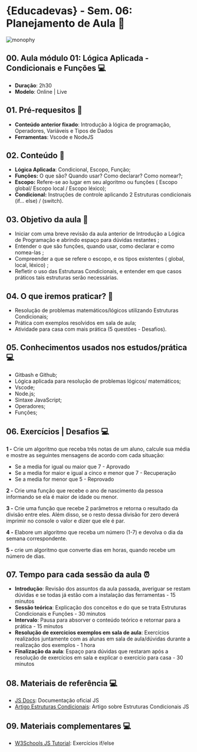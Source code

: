 # {Educadevas} - Sem. 06: Planejamento de Aula :purple_heart: 
 ![monophy](https://media.giphy.com/media/1eEH7dQ2xwN95RwGQf/giphy.gif)
  
## 00. Aula módulo 01: Lógica Aplicada - Condicionais e Funções :computer: 
* **Duração**: 2h30 
* **Modelo**: Online | Live

## 01. Pré-requesitos :memo: 
* **Conteúdo anterior fixado**: Introdução à lógica de programação, Operadores, Variáveis e Tipos de Dados
* **Ferramentas**: Vscode e NodeJS

## 02. Conteúdo :memo: 
* **Lógica Aplicada**: Condicional, Escopo, Função;
* **Funções:** O que são? Quando usar? Como declarar? Como nomear?;
* **Escopo:** Refere-se ao lugar em seu algoritmo ou funções ( Escopo global/ Escopo local / Escopo léxico);
* **Condicional:** Instruções de controle aplicando 2 Estruturas condicionais (if... else) / (switch).

## 03. Objetivo da aula :memo: 
* Iniciar com uma breve revisão da aula anterior de Introdução a Lógica de Programação e abrindo espaço para dúvidas restantes ;
* Entender o que são funções, quando usar, como declarar e como nomea-las ;
* Compreender a que se refere o escopo, e os tipos existentes ( global, local, léxico) ;
* Refletir o uso das Estruturas Condicionais, e entender em que casos práticos tais estruturas serão necessárias.

## 04. O que iremos praticar? :muscle:
* Resolução de problemas matemáticos/lógicos utilizando Estruturas Condicionais;
* Prática com exemplos resolvidos em sala de aula;
* Atividade para casa com mais prática (5 questões - Desafios).
  
## 05. Conhecimentos usados nos estudos/prática :computer: 
* Gitbash e Github;
* Lógica aplicada para resolução de problemas lógicos/ matemáticos;
* Vscode;
* Node.js;
* Sintaxe JavaScript;
* Operadores;
* Funções;

## 06. Exercícios | Desafios :computer: 

**1 -** Crie um algoritmo que receba três notas de um aluno, calcule sua média e mostre as seguintes mensagens de acordo com cada situação:

  - Se a media for igual ou maior que 7 - Aprovado
  - Se a media for maior e igual a cinco e menor que 7 - Recuperação
  - Se a media for menor que 5 - Reprovado

**2 -** Crie uma função que recebe o ano de nascimento da pessoa informando se ela é maior de idade ou menor.

**3 -** Crie uma função que recebe 2 parâmetros e retorna o resultado da divisão entre eles. Além disso, se o resto dessa divisão for zero deverá imprimir no console o valor e dizer que ele é par.

**4 -** Elabore um algoritmo que receba um número (1-7) e devolva o dia da semana correspondente.

**5 -** crie um algoritmo que converte dias em horas, quando recebe um número de dias.
 
 
## 07. Tempo para cada sessão da aula ⏰
* **Introdução**: Revisão dos assuntos da aula passada, averiguar se restam dúvidas e se todas já estão com a instalação das ferramentas - 15 minutos
* **Sessão teórica**: Explicação dos conceitos e do que se trata Estruturas Condicionais e Funções - 30 minutos
* **Intervalo**: Pausa para absorver o conteúdo teórico e retornar para a prática - 15 minutos
* **Resolução de exercicios exemplos em sala de aula**: Exercícios realizados juntamente com as alunas em sala de aula/dúvidas durante a realização dos exemplos - 1 hora
* **Finalização da aula**: Espaço para dúvidas que restaram após a resolução de exercícios em sala e explicar o exercício para casa - 30 minutos 
 

 ## 08. Materiais de referência 💻
- [JS Docs](https://developer.mozilla.org/pt-BR/docs/Web/JavaScript/Reference/Statements/if...else): Documentação oficial JS
- [Artigo Estruturas Condicionais](https://www.devmedia.com.br/javascript-estrutura-condicional-if/40611): Artigo sobre Estruturas Condicionais JS

## 09. Materiais complementares 💻
- [W3Schools JS Tutorial](https://www.w3schools.com/js/js_if_else.asp): Exercícios if/else
